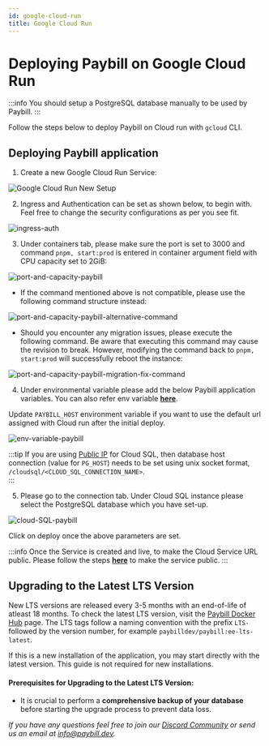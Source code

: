 ```yaml
---
id: google-cloud-run
title: Google Cloud Run
---
```


# Deploying Paybill on Google Cloud Run

:::info
You should setup a PostgreSQL database manually to be used by Paybill.
:::

Follow the steps below to deploy Paybill on Cloud run with `gcloud` CLI.

## Deploying Paybill application

1. Create a new Google Cloud Run Service:

<div style={{textAlign: 'left'}}>
  <img className="screenshot-full" src="/img/setup/cloud-run/google-cloud-run-setup.png" alt="Google Cloud Run New Setup" />
</div>

2. Ingress and Authentication can be set as shown below, to begin with. Feel free to change the security configurations as per you see fit.

<div style={{textAlign: 'center'}}>
  <img className="screenshot-full" src="/img/setup/cloud-run/ingress-auth.png" alt="ingress-auth" />
</div>

3. Under containers tab, please make sure the port is set to 3000 and command `pnpm, start:prod` is entered in container argument field with CPU capacity set to 2GiB:

  <div style={{textAlign: 'center'}}>
  <img className="screenshot-full" src="/img/setup/cloud-run/port-and-capacity-postgres-v2.png" alt="port-and-capacity-paybill" />
  </div>

- If the command mentioned above is not compatible, please use the following command structure instead:

 <div style={{textAlign: 'center'}}>
  <img className="screenshot-full" src="/img/setup/cloud-run/port-and-capacity-postgres-alternative-command.png" alt="port-and-capacity-paybill-alternative-command" />
  </div>

- Should you encounter any migration issues, please execute the following command. Be aware that executing this command may cause the revision to break. However, modifying the command back to `pnpm, start:prod` will successfully reboot the instance:

 <div style={{textAlign: 'center'}}>
  <img className="screenshot-full" src="/img/setup/cloud-run/port-and-capacity-postgres-migration-fix-command.png" alt="port-and-capacity-paybill-migration-fix-command" />
  </div>

4. Under environmental variable please add the below Paybill application variables. You can also refer env variable [**here**](/docs/setup/env-vars).

Update `PAYBILL_HOST` environment variable if you want to use the default url assigned with Cloud run after the initial deploy.

  <div style={{textAlign: 'center'}}>
  <img className="screenshot-full" src="/img/setup/cloud-run/env-variable-paybill.png" alt="env-variable-paybill" />
  </div>

:::tip
If you are using [Public IP](https://cloud.google.com/sql/docs/postgres/connect-run) for Cloud SQL, then database host connection (value for `PG_HOST`) needs to be set using unix socket format, `/cloudsql/<CLOUD_SQL_CONNECTION_NAME>`.  
:::

5. Please go to the connection tab. Under Cloud SQL instance please select the PostgreSQL database which you have set-up.

  <div style={{textAlign: 'center'}}>
  <img className="screenshot-full" src="/img/setup/cloud-run/cloud-SQL-paybill.png" alt="cloud-SQL-paybill" />
  </div>

Click on deploy once the above parameters are set.

:::info
Once the Service is created and live, to make the Cloud Service URL public. Please follow the steps [**here**](https://cloud.google.com/run/docs/securing/managing-access) to make the service public.
:::

## Upgrading to the Latest LTS Version

New LTS versions are released every 3-5 months with an end-of-life of atleast 18 months. To check the latest LTS version, visit the [Paybill Docker Hub](https://hub.docker.com/r/paybilldev/paybill/tags) page. The LTS tags follow a naming convention with the prefix `LTS-` followed by the version number, for example `paybilldev/paybill:ee-lts-latest`.

If this is a new installation of the application, you may start directly with the latest version. This guide is not required for new installations.

#### Prerequisites for Upgrading to the Latest LTS Version:

- It is crucial to perform a **comprehensive backup of your database** before starting the upgrade process to prevent data loss.

_If you have any questions feel free to join our [Discord Community](https://discord.gg/v9rYchap) or send us an email at info@paybill.dev._